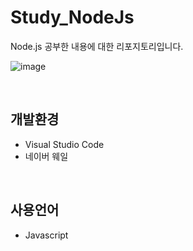 # Study_NodeJs

Node.js 공부한 내용에 대한 리포지토리입니다.

![image](https://github.com/cosmoss919/Study_NodeJs/assets/162278527/02d004bf-ace3-4dcc-9ac9-dc0bf6c2e75c)

<br/>

## 개발환경
- Visual Studio Code
- 네이버 웨일

<br/>

## 사용언어
- Javascript

